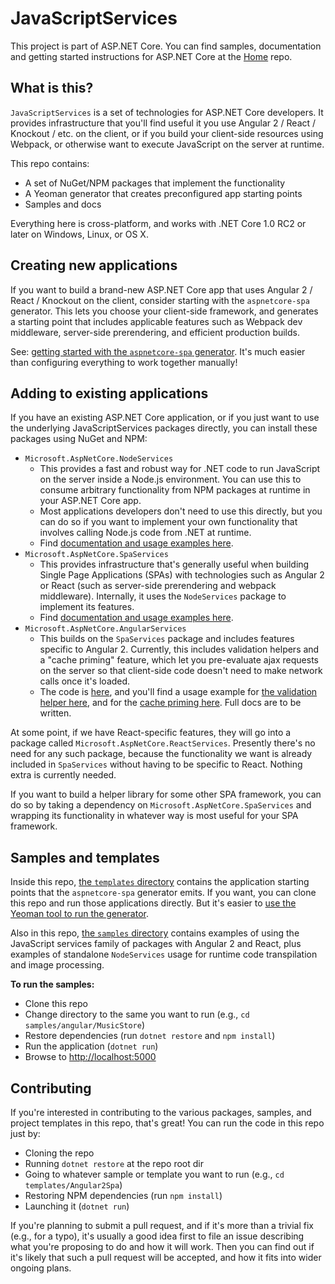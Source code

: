 # JavaScriptServices

This project is part of ASP.NET Core. You can find samples, documentation and getting started instructions for ASP.NET Core at the [Home](https://github.com/aspnet/home) repo.

## What is this?

`JavaScriptServices` is a set of technologies for ASP.NET Core developers. It provides infrastructure that you'll find useful it you use Angular 2 / React / Knockout / etc. on the client, or if you build your client-side resources using Webpack, or otherwise want to execute JavaScript on the server at runtime.

This repo contains:

 * A set of NuGet/NPM packages that implement the functionality
 * A Yeoman generator that creates preconfigured app starting points
 * Samples and docs

Everything here is cross-platform, and works with .NET Core 1.0 RC2 or later on Windows, Linux, or OS X.

## Creating new applications

If you want to build a brand-new ASP.NET Core app that uses Angular 2 / React / Knockout on the client, consider starting with the `aspnetcore-spa` generator. This lets you choose your client-side framework, and generates a starting point that includes applicable features such as Webpack dev middleware, server-side prerendering, and efficient production builds.

See: [getting started with the `aspnetcore-spa` generator](http://blog.stevensanderson.com/2016/05/02/angular2-react-knockout-apps-on-aspnet-core/). It's much easier than configuring everything to work together manually!


## Adding to existing applications

If you have an existing ASP.NET Core application, or if you just want to use the underlying JavaScriptServices packages directly, you can install these packages using NuGet and NPM:

 * `Microsoft.AspNetCore.NodeServices`
   * This provides a fast and robust way for .NET code to run JavaScript on the server inside a Node.js environment. You can use this to consume arbitrary functionality from NPM packages at runtime in your ASP.NET Core app.
   * Most applications developers don't need to use this directly, but you can do so if you want to implement your own functionality that involves calling Node.js code from .NET at runtime.
   * Find [documentation and usage examples here](https://github.com/aspnet/JavaScriptServices/tree/master/src/Microsoft.AspNetCore.NodeServices#microsoftaspnetcorenodeservices).
 * `Microsoft.AspNetCore.SpaServices`
   * This provides infrastructure that's generally useful when building Single Page Applications (SPAs) with technologies such as Angular 2 or React (such as server-side prerendering and webpack middleware). Internally, it uses the `NodeServices` package to implement its features.
   * Find [documentation and usage examples here](https://github.com/aspnet/JavaScriptServices/tree/master/src/Microsoft.AspNetCore.SpaServices#microsoftaspnetcorespaservices).
 * `Microsoft.AspNetCore.AngularServices`
   * This builds on the `SpaServices` package and includes features specific to Angular 2. Currently, this includes validation helpers and a "cache priming" feature, which let you pre-evaluate ajax requests on the server so that client-side code doesn't need to make network calls once it's loaded.
   * The code is [here](https://github.com/aspnet/JavaScriptServices/tree/master/src/Microsoft.AspNetCore.AngularServices), and you'll find a usage example for [the validation helper here](https://github.com/aspnet/JavaScriptServices/blob/master/samples/angular/MusicStore/wwwroot/ng-app/components/admin/album-edit/album-edit.ts), and for the [cache priming here](https://github.com/aspnet/JavaScriptServices/blob/master/samples/angular/MusicStore/Views/Home/Index.cshtml#L7-8). Full docs are to be written.

At some point, if we have React-specific features, they will go into a package called `Microsoft.AspNetCore.ReactServices`. Presently there's no need for any such package, because the functionality we want is already included in `SpaServices` without having to be specific to React. Nothing extra is currently needed.

If you want to build a helper library for some other SPA framework, you can do so by taking a dependency on `Microsoft.AspNetCore.SpaServices` and wrapping its functionality in whatever way is most useful for your SPA framework.

## Samples and templates

Inside this repo, [the `templates` directory](https://github.com/aspnet/JavaScriptServices/tree/master/templates) contains the application starting points that the `aspnetcore-spa` generator emits. If you want, you can clone this repo and run those applications directly. But it's easier to [use the Yeoman tool to run the generator](http://blog.stevensanderson.com/2016/05/02/angular2-react-knockout-apps-on-aspnet-core/).

Also in this repo, [the `samples` directory](https://github.com/aspnet/JavaScriptServices/tree/master/samples) contains examples of using the JavaScript services family of packages with Angular 2 and React, plus examples of standalone `NodeServices` usage for runtime code transpilation and image processing.

**To run the samples:**

 * Clone this repo
 * Change directory to the same you want to run (e.g., `cd samples/angular/MusicStore`)
 * Restore dependencies (run `dotnet restore` and `npm install`)
 * Run the application (`dotnet run`)
 * Browse to [http://localhost:5000](http://localhost:5000)

## Contributing

If you're interested in contributing to the various packages, samples, and project templates in this repo, that's great! You can run the code in this repo just by:

 * Cloning the repo
 * Running `dotnet restore` at the repo root dir
 * Going to whatever sample or template you want to run (e.g., `cd templates/Angular2Spa`)
 * Restoring NPM dependencies (run `npm install`)
 * Launching it (`dotnet run`)

If you're planning to submit a pull request, and if it's more than a trivial fix (e.g., for a typo), it's usually a good idea first to file an issue describing what you're proposing to do and how it will work. Then you can find out if it's likely that such a pull request will be accepted, and how it fits into wider ongoing plans.
